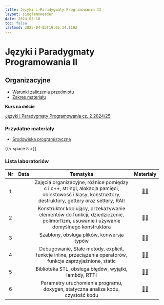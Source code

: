```yaml
---
title: Języki i Paradygmaty Programowania II
layout: singleNoHeader
date: 2024-03-10
toc: false
lastmod: 2025-04-05T19:05:34.119Z
---
```


# Języki i Paradygmaty Programowania II

## Organizacyjne

* [Warunki zaliczenia przedmiotu](/2025/JiPP2_2025_WarunkiZaliczeniaPrzedmiotu-lab.pdf)
* [Zakres materiału](/page/materials/jipp-ii-2025-n/zakres/)

**Kurs na delcie**

[Języki i Paradygmaty Programowania cz. 2 2024/25](https://delta.pk.edu.pl/course/view.php?id=5979)


### Przydatne materiały

* [Środowiska programistyczne](/page/materials/ide)


{{< space 5 >}}

### Lista laboratoriów

| Nr  | Data |                                                                        Tematyka                                                                        |                  Materiały                  |
| :-: | :--: | :----------------------------------------------------------------------------------------------------------------------------------------------------: | :-----------------------------------------: |
|  1  |      | Zajęcia organizacyjne, różnice pomiędzy c i c++, stringi, alokacja pamięci, obiektowość i klasy, konstruktory, destruktory, gettery oraz settery, RAII | [📄🔗](/page/materials/jipp-ii-2025-n/z1) |
|  2  |      |           Konstruktor kopiujący, przekazywanie elementów do funkcji, dziedziczenie, polimorfizm, usuwanie i używanie domyślnego konstruktora           | [📄🔗](/page/materials/jipp-ii-2025-n/z2) |
|  3  |      |                                                       Szablony, obsługa plików, konwersja typów                                                        | [📄🔗](/page/materials/jipp-ii-2025-n/z3) |
|  4  |      |                      Debugowanie, Stałe metody, explicit, funkcje inline, przeciążenia operatorów, funkcje zaprzyjaźnione, static                      |                 [📄🔗](#)                 |
|  5  |      |                                                 Biblioteka STL, obsługa błędów, wyjątki, lambdy, RTTI                                                  |                 [📄🔗](#)                 |
|  6  |      |                                    Parametry uruchomienia programu, doxygen, statyczna analiza kodu, czystość kodu                                     |                 [📄🔗](#)                 |



